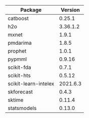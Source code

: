 | Package              | Version  |
|----------------------|----------|
| catboost             | 0.25.1   | 
| h2o                  | 3.36.1.2 |
| mxnet                | 1.9.1    |
| pmdarima             | 1.8.5    |
| prophet              | 1.0.1    |
| pypmml               | 0.9.16   |
| scikit-fda           | 0.7.1    |
| scikit-hts           | 0.5.12   | 
| scikit-learn-intelex | 2021.6.3 | 
| skforecast           | 0.4.3    |
| sktime               | 0.11.4   |
| statsmodels          | 0.13.0   |
